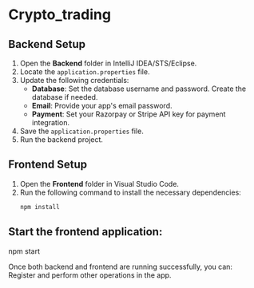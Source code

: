# Crypto_trading

## Backend Setup

1. Open the **Backend** folder in IntelliJ IDEA/STS/Eclipse.
2. Locate the `application.properties` file.
3. Update the following credentials:
   - **Database**: Set the database username and password. Create the database if needed.
   - **Email**: Provide your app's email password.
   - **Payment**: Set your Razorpay or Stripe API key for payment integration.
4. Save the `application.properties` file.
5. Run the backend project.

## Frontend Setup

1. Open the **Frontend** folder in Visual Studio Code.
2. Run the following command to install the necessary dependencies:
   ```bash
   npm install

## Start the frontend application:
  npm start

Once both backend and frontend are running successfully, you can: 
Register and perform other operations in the app.
